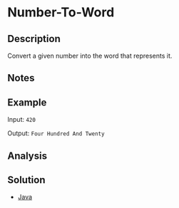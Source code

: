 # Number-To-Word

## Description

Convert a given number into the word that represents it.

## Notes


## Example

Input: `420`

Output: `Four Hundred And Twenty`

## Analysis


## Solution
 - [Java](Solution.java)
